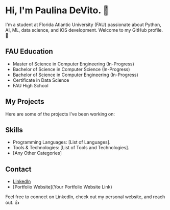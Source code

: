 # Hi, I'm Paulina DeVito. 👋

I'm a student at Florida Atlantic University (FAU) passionate about Python, AI, ML, data science, and iOS development. Welcome to my GitHub profile. 🚀

## FAU Education

- Master of Science in Computer Engineering (In-Progress)
- Bachelor of Science in Computer Science (In-Progress)
- Bachelor of Science in Computer Engineering (In-Progress)
- Certificate in Data Science
- FAU High School

## My Projects

Here are some of the projects I've been working on:


## Skills

- Programming Languages: [List of Languages].
- Tools & Technologies: [List of Tools and Technologies].
- [Any Other Categories]

## Contact

- [LinkedIn](www.linkedin.com/in/paulina-devito-fau)
- [Portfolio Website](Your Portfolio Website Link)

Feel free to connect on LinkedIn, check out my personal website, and reach out. 👍
